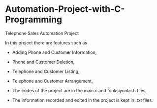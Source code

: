 
# Automation-Project-with-C-Programming
Telephone Sales Automation Project



In this project there are features such as

- Adding Phone and Customer Information,
- Phone and Customer Deletion,
- Telephone and Customer Listing,
- Telephone and Customer Arrangement,

- The codes of the project are in the main.c and fonksiyonlar.h files.

- The information recorded and edited in the project is kept in .txt files.

